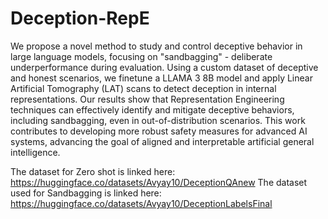 # Deception-RepE

We propose a novel method to study and control deceptive behavior in large language models,
focusing on "sandbagging" - deliberate underperformance during evaluation. Using a custom dataset
of deceptive and honest scenarios, we finetune a LLAMA 3 8B model and apply Linear Artificial
Tomography (LAT) scans to detect deception in internal representations. Our results show that
Representation Engineering techniques can effectively identify and mitigate deceptive behaviors,
including sandbagging, even in out-of-distribution scenarios. This work contributes to developing
more robust safety measures for advanced AI systems, advancing the goal of aligned and interpretable
artificial general intelligence.

The dataset for Zero shot is linked here: https://huggingface.co/datasets/Avyay10/DeceptionQAnew
The dataset used for Sandbagging is linked here: https://huggingface.co/datasets/Avyay10/DeceptionLabelsFinal
